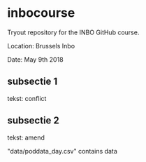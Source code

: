 # inbocourse
Tryout repository for the INBO GitHub course.

Location: Brussels Inbo

Date: May 9th 2018

## subsectie 1
tekst: conflict

## subsectie 2
tekst: amend

"data/poddata_day.csv" contains data